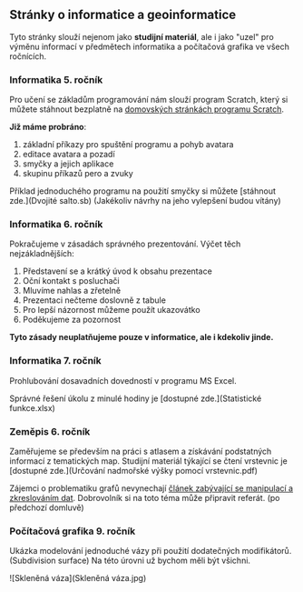 ## Stránky o informatice a geoinformatice

Tyto stránky slouží nejenom jako **studijní materiál**, ale i jako "uzel" pro výměnu informací v předmětech informatika a počítačová grafika ve všech ročnících.

### Informatika 5. ročník

Pro učení se základům programování nám slouží program Scratch, který si můžete stáhnout bezplatně na [domovských stránkách programu Scratch](https://scratch.mit.edu/download).

**Již máme probráno**:    
1. základní příkazy pro spuštění programu a pohyb avatara
2. editace avatara a pozadí
3. smyčky a jejich aplikace
4. skupinu příkazů pero a zvuky

Příklad jednoduchého programu na použití smyčky si můžete [stáhnout zde.](Dvojité salto.sb) (Jakékoliv návrhy na jeho vylepšení budou vítány)

### Informatika 6. ročník

Pokračujeme v zásadách správného prezentování. Výčet těch nejzákladnějších:

1. Představení se a krátký úvod k obsahu prezentace
2. Oční kontakt s posluchači
3. Mluvíme nahlas a zřetelně
4. Prezentaci nečteme doslovně z tabule
5. Pro lepší názornost můžeme použít ukazovátko
6. Poděkujeme za pozornost

**Tyto zásady neuplatňujeme pouze v informatice, ale i kdekoliv jinde.**

### Informatika 7. ročník

Prohlubování dosavadních dovedností v programu MS Excel. 

Správné řešení úkolu z minulé hodiny je [dostupné zde.](Statistické funkce.xlsx)

### Zeměpis 6. ročník

Zaměřujeme se především na práci s atlasem a získávání podstatných informací z tematických map. Studijní materiál týkající se čtení vrstevnic je [dostupné zde.](Určování nadmořské výšky pomocí vrstevnic.pdf)

Zájemci o problematiku grafů nevynechají [článek zabývající se manipulací a zkreslováním dat](https://www.idnes.cz/technet/veda/manipulace-grafy-statistika.A151023_164547_veda_pka). Dobrovolník si na toto téma může připravit referát. (po předchozí domluvě)



### Počítačová grafika 9. ročník

Ukázka modelování jednoduché vázy při použití dodatečných modifikátorů. (Subdivision surface) Na této úrovni už bychom měli být všichni.

![Skleněná váza](Skleněná váza.jpg)
